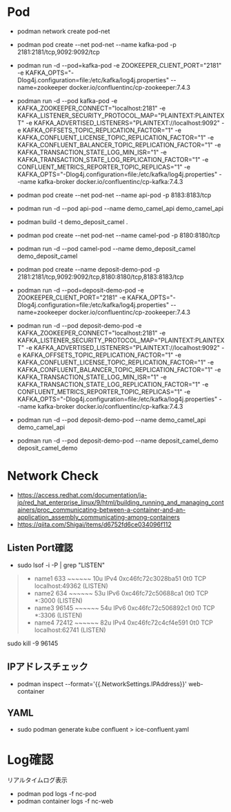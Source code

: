 # Pod
* podman network create pod-net
* podman pod create --net pod-net --name kafka-pod -p 2181:2181/tcp,9092:9092/tcp
* podman run -d --pod=kafka-pod -e ZOOKEEPER_CLIENT_PORT="2181" -e KAFKA_OPTS="-Dlog4j.configuration=file:/etc/kafka/log4j.properties" --name=zookeeper docker.io/confluentinc/cp-zookeeper:7.4.3
* podman run -d --pod kafka-pod -e KAFKA_ZOOKEEPER_CONNECT="localhost:2181" -e KAFKA_LISTENER_SECURITY_PROTOCOL_MAP="PLAINTEXT:PLAINTEXT" -e KAFKA_ADVERTISED_LISTENERS="PLAINTEXT://localhost:9092" -e KAFKA_OFFSETS_TOPIC_REPLICATION_FACTOR="1" -e KAFKA_CONFLUENT_LICENSE_TOPIC_REPLICATION_FACTOR="1" -e KAFKA_CONFLUENT_BALANCER_TOPIC_REPLICATION_FACTOR="1" -e KAFKA_TRANSACTION_STATE_LOG_MIN_ISR="1" -e KAFKA_TRANSACTION_STATE_LOG_REPLICATION_FACTOR="1" -e CONFLUENT_METRICS_REPORTER_TOPIC_REPLICAS="1" -e KAFKA_OPTS="-Dlog4j.configuration=file:/etc/kafka/log4j.properties" --name kafka-broker docker.io/confluentinc/cp-kafka:7.4.3
* podman pod create --net pod-net --name api-pod -p 8183:8183/tcp
* podman run -d --pod api-pod --name demo_camel_api demo_camel_api
* podman build -t demo_deposit_camel .
* podman pod create --net pod-net --name camel-pod -p 8180:8180/tcp
* podman run -d --pod camel-pod --name demo_deposit_camel demo_deposit_camel

* podman pod create --name deposit-demo-pod -p 2181:2181/tcp,9092:9092/tcp,8180:8180/tcp,8183:8183/tcp
* podman run -d --pod=deposit-demo-pod -e ZOOKEEPER_CLIENT_PORT="2181" -e KAFKA_OPTS="-Dlog4j.configuration=file:/etc/kafka/log4j.properties" --name=zookeeper docker.io/confluentinc/cp-zookeeper:7.4.3
* podman run -d --pod deposit-demo-pod -e KAFKA_ZOOKEEPER_CONNECT="localhost:2181" -e KAFKA_LISTENER_SECURITY_PROTOCOL_MAP="PLAINTEXT:PLAINTEXT" -e KAFKA_ADVERTISED_LISTENERS="PLAINTEXT://localhost:9092" -e KAFKA_OFFSETS_TOPIC_REPLICATION_FACTOR="1" -e KAFKA_CONFLUENT_LICENSE_TOPIC_REPLICATION_FACTOR="1" -e KAFKA_CONFLUENT_BALANCER_TOPIC_REPLICATION_FACTOR="1" -e KAFKA_TRANSACTION_STATE_LOG_MIN_ISR="1" -e KAFKA_TRANSACTION_STATE_LOG_REPLICATION_FACTOR="1" -e CONFLUENT_METRICS_REPORTER_TOPIC_REPLICAS="1" -e KAFKA_OPTS="-Dlog4j.configuration=file:/etc/kafka/log4j.properties" --name kafka-broker docker.io/confluentinc/cp-kafka:7.4.3
* podman run -d --pod deposit-demo-pod --name demo_camel_api demo_camel_api
* podman run -d --pod deposit-demo-pod --name deposit_camel_demo deposit_camel_demo

# Network Check
* https://access.redhat.com/documentation/ja-jp/red_hat_enterprise_linux/9/html/building_running_and_managing_containers/proc_communicating-between-a-container-and-an-application_assembly_communicating-among-containers
* https://qiita.com/Shigai/items/d6752fd6ce034096f112

## Listen Port確認
* sudo lsof -i -P | grep "LISTEN"
> * name1   633      ~~~~~~   10u  IPv4 0xc46fc72c3028ba51      0t0  TCP localhost:49362 (LISTEN)
> * name2   634      ~~~~~~   53u  IPv6 0xc46fc72c50688ca1      0t0  TCP *:3000 (LISTEN)
> * name3   96145    ~~~~~~   54u  IPv6 0xc46fc72c506892c1      0t0  TCP *:3306 (LISTEN)
> * name4   72412    ~~~~~~   82u  IPv4 0xc46fc72c4cf4e591      0t0  TCP localhost:62741 (LISTEN)

sudo kill -9 96145

## IPアドレスチェック
* podman inspect --format='{{.NetworkSettings.IPAddress}}' web-container

## YAML
* sudo podman generate kube confluent > ice-confluent.yaml

# Log確認
リアルタイムログ表示
* podman pod logs -f nc-pod
* podman container logs -f nc-web